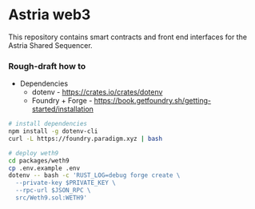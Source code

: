 # Astria web3

This repository contains smart contracts and front end interfaces for the Astria Shared Sequencer.

### Rough-draft how to

* Dependencies
    * dotenv - https://crates.io/crates/dotenv
    * Foundry + Forge - https://book.getfoundry.sh/getting-started/installation

```bash
# install dependencies
npm install -g dotenv-cli
curl -L https://foundry.paradigm.xyz | bash

# deploy weth9
cd packages/weth9
cp .env.example .env
dotenv -- bash -c 'RUST_LOG=debug forge create \
  --private-key $PRIVATE_KEY \
  --rpc-url $JSON_RPC \
  src/Weth9.sol:WETH9'
```
